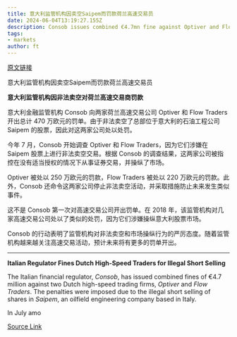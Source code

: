 ```yaml
---
title: 意大利监管机构因卖空Saipem而罚款荷兰高速交易员
date: 2024-06-04T13:19:27.155Z
description: Consob issues combined €4.7mn fine against Optiver and Flow Traders after oilfield engineer’s botched 2022 capital raising
tags: 
- markets
author: ft
---
```


[原文链接](https://ft.com/content/a430a54c-761b-4e94-83da-c2a05cadf7d8)

意大利监管机构因卖空Saipem而罚款荷兰高速交易员

**意大利监管机构因非法卖空对荷兰高速交易商罚款**

意大利金融监管机构 Consob 向两家荷兰高速交易公司 Optiver 和 Flow Traders 开出总计 470 万欧元的罚单。由于非法卖空了总部位于意大利的石油工程公司 Saipem 的股票，因此对这两家公司处以处罚。

今年 7 月，Consob 开始调查 Optiver 和 Flow Traders，因为它们涉嫌在 Saipem 股票上进行非法卖空交易。根据 Consob 的调查结果，这两家公司被指控在没有适当授权的情况下从事证券交易，并操纵了市场。

Optiver 被处以 250 万欧元的罚款，Flow Traders 被处以 220 万欧元的罚款。此外，Consob 还命令这两家公司停止非法卖空活动，并采取措施防止未来发生类似事件。

这不是 Consob 第一次对高速交易公司开出罚单。在 2018 年，该监管机构对几家高速交易公司处以了类似的处罚，因为它们涉嫌操纵意大利股票市场。

Consob 的行动表明了监管机构对非法卖空和市场操纵行为的严厉态度。随着监管机构越来越关注高速交易活动，预计未来将有更多的罚单开出。

---

 **Italian Regulator Fines Dutch High-Speed Traders for Illegal Short Selling**

The Italian financial regulator, *Consob*, has issued combined fines of €4.7 million against two Dutch high-speed trading firms, *Optiver* and *Flow Traders*. The penalties were imposed due to the illegal short selling of shares in *Saipem*, an oilfield engineering company based in Italy.

In July amo

[Source Link](https://ft.com/content/a430a54c-761b-4e94-83da-c2a05cadf7d8)

